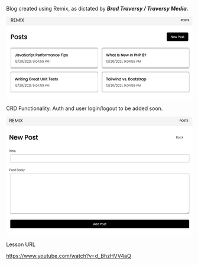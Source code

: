 Blog created using Remix, as dictated by ***Brad Traversy / Traversy Media.***  

![blog-posts](remix-posts.jpg)

CRD Functionality. Auth and user login/logout to be added soon.

![new-post](remix-newpost.jpg)

Lesson URL

https://www.youtube.com/watch?v=d_BhzHVV4aQ
